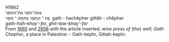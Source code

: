 <body>
  <p>H1662<br>  גּתּה־חפר    גּת־החפר  <br> גַּת  ־ הַחֵפֶר  גִּתּתָּּה  ־ חֵפֶר  ‎  gath  - hachêpher  gittâh  - chêpher  <br><i>gath-hah-khay‘-fer,</i> <i>ghit-taw-khay‘-fer </i><br>From <a href="h1660.htm">1660</a> and <a href="h2658.htm">2658</a> with the article inserted; <i>wine</i> <i>press</i> <i>of</i> (<i>the</i>) <i>well</i>; <i>Gath</i> <i>Chepher</i>, a place in Palestine: - Gath-kephr, Gittah-kephr.<br></p>
 </body>